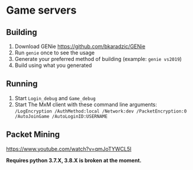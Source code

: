 # Game servers

## Building

1. Download GENie https://github.com/bkaradzic/GENie
2. Run `genie` once to see the usage
3. Generate your preferred method of building (example: `genie vs2019`)
4. Build using what you generated

## Running

1. Start `Login_debug` and `Game_debug`
2. Start The MxM client with these command line arguments: `/LogEncryption /AuthMethod:local /Network:dev /PacketEncryption:0 /AutoJoinGame /AutoLoginID:USERNAME`

## Packet Mining

https://www.youtube.com/watch?v=qmJoTYWCL5I

**Requires python 3.7.X, 3.8.X is broken at the moment.**

